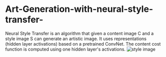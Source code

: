# Art-Generation-with-neural-style-transfer-
Neural Style Transfer is an algorithm that given a content image C and a style image S can generate an artistic image. It uses representations (hidden layer activations) based on a pretrained ConvNet. The content cost function is computed using one hidden layer's activations.
![style image](http://url/to/img.png)
